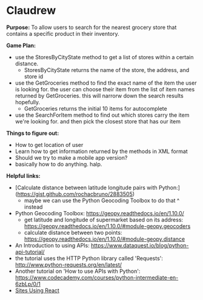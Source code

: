 # Claudrew

**Purpose:** To allow users to search for the nearest grocery store that contains a specific product in their inventory.

**Game Plan:**
- use the StoresByCityState method to get a list of stores within a certain distance. 
  - StoresByCityState returns the name of the store, the address, and store id
- use the GetGroceries method to find the exact name of the item the user is looking for. the user can choose their item from the list of item names returned by GetGroceries. this will narrorw down the search results hopefully.
  - GetGroceries returns the initial 10 items for autocomplete
- use the SearchForItem method to find out which stores carry the item we're looking for. and then pick the closest store that has our item

**Things to figure out:**
- How to get location of user
- Learn how to get information returned by the methods in XML format
- Should we try to make a mobile app version?
- basically how to do anything. halp. 

**Helpful links:**
- [Calculate distance between latitude longitude pairs with Python:] (https://gist.github.com/rochacbruno/2883505)
  - maybe we can use the Python Geocoding Toolbox to do that ^ instead
- Python Geocoding Toolbox: https://geopy.readthedocs.io/en/1.10.0/
  - get latitude and longitude of supermarket based on its address: https://geopy.readthedocs.io/en/1.10.0/#module-geopy.geocoders
  - calculate distance between two points: https://geopy.readthedocs.io/en/1.10.0/#module-geopy.distance
 - An Introduction to using APIs: https://www.dataquest.io/blog/python-api-tutorial/
  - the tutorial uses the HTTP Python library called 'Requests': http://www.python-requests.org/en/latest/
 - Another tutorial on 'How to use APIs with Python': https://www.codecademy.com/courses/python-intermediate-en-6zbLp/0/1
 - [Sites Using React](https://github.com/facebook/react/wiki/Sites-Using-React)
 
  
